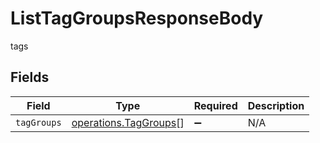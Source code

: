 # ListTagGroupsResponseBody

tags


## Fields

| Field                                                                 | Type                                                                  | Required                                                              | Description                                                           |
| --------------------------------------------------------------------- | --------------------------------------------------------------------- | --------------------------------------------------------------------- | --------------------------------------------------------------------- |
| `tagGroups`                                                           | [operations.TagGroups](../../../sdk/models/operations/taggroups.md)[] | :heavy_minus_sign:                                                    | N/A                                                                   |